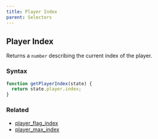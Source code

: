 ```yaml
---
title: Player Index
parent: Selectors
---
```


## Player Index

Returns a `number` describing the current index of the player.

### Syntax

```js
function getPlayerIndex(state) {
  return state.player.index;
}
```

### Related

- [player_flag_index](./player_flag_index.md)
- [player_max_index](./player_max_index.md)
